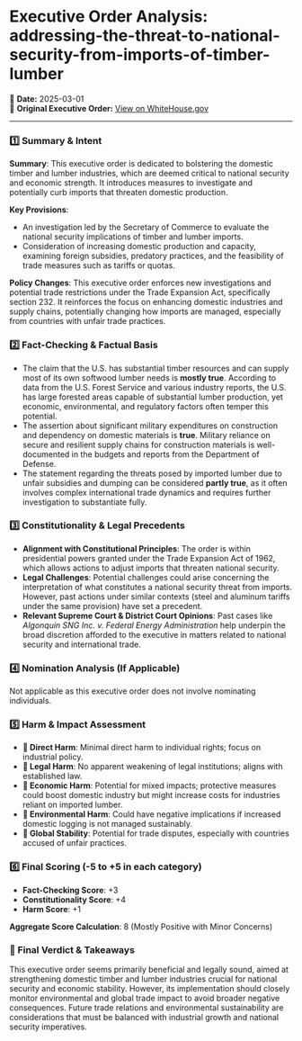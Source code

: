 # Executive Order Analysis: addressing-the-threat-to-national-security-from-imports-of-timber-lumber

📅 **Date:** 2025-03-01  
🔗 **Original Executive Order:** [View on WhiteHouse.gov](https://www.whitehouse.gov/presidential-actions/2025/03/addressing-the-threat-to-national-security-from-imports-of-timber-lumber/)

---

### **1️⃣ Summary & Intent**

**Summary**: This executive order is dedicated to bolstering the domestic timber and lumber industries, which are deemed critical to national security and economic strength. It introduces measures to investigate and potentially curb imports that threaten domestic production.

**Key Provisions**:
- An investigation led by the Secretary of Commerce to evaluate the national security implications of timber and lumber imports.
- Consideration of increasing domestic production and capacity, examining foreign subsidies, predatory practices, and the feasibility of trade measures such as tariffs or quotas.

**Policy Changes**: This executive order enforces new investigations and potential trade restrictions under the Trade Expansion Act, specifically section 232. It reinforces the focus on enhancing domestic industries and supply chains, potentially changing how imports are managed, especially from countries with unfair trade practices.

### **2️⃣ Fact-Checking & Factual Basis**

- The claim that the U.S. has substantial timber resources and can supply most of its own softwood lumber needs is **mostly true**. According to data from the U.S. Forest Service and various industry reports, the U.S. has large forested areas capable of substantial lumber production, yet economic, environmental, and regulatory factors often temper this potential.
- The assertion about significant military expenditures on construction and dependency on domestic materials is **true**. Military reliance on secure and resilient supply chains for construction materials is well-documented in the budgets and reports from the Department of Defense.
- The statement regarding the threats posed by imported lumber due to unfair subsidies and dumping can be considered **partly true**, as it often involves complex international trade dynamics and requires further investigation to substantiate fully.

### **3️⃣ Constitutionality & Legal Precedents**

- **Alignment with Constitutional Principles**: The order is within presidential powers granted under the Trade Expansion Act of 1962, which allows actions to adjust imports that threaten national security.
- **Legal Challenges**: Potential challenges could arise concerning the interpretation of what constitutes a national security threat from imports. However, past actions under similar contexts (steel and aluminum tariffs under the same provision) have set a precedent.
- **Relevant Supreme Court & District Court Opinions**: Past cases like *Algonquin SNG Inc. v. Federal Energy Administration* help underpin the broad discretion afforded to the executive in matters related to national security and international trade.

### **4️⃣ Nomination Analysis (If Applicable)**

Not applicable as this executive order does not involve nominating individuals.

### **5️⃣ Harm & Impact Assessment**

- **🔹 Direct Harm**: Minimal direct harm to individual rights; focus on industrial policy.
- **🔹 Legal Harm**: No apparent weakening of legal institutions; aligns with established law.
- **🔹 Economic Harm**: Potential for mixed impacts; protective measures could boost domestic industry but might increase costs for industries reliant on imported lumber.
- **🔹 Environmental Harm**: Could have negative implications if increased domestic logging is not managed sustainably.
- **🔹 Global Stability**: Potential for trade disputes, especially with countries accused of unfair practices.

### **6️⃣ Final Scoring (-5 to +5 in each category)**

- **Fact-Checking Score**: +3
- **Constitutionality Score**: +4
- **Harm Score**: +1

**Aggregate Score Calculation**: 8 (Mostly Positive with Minor Concerns)

### **🔎 Final Verdict & Takeaways**

This executive order seems primarily beneficial and legally sound, aimed at strengthening domestic timber and lumber industries crucial for national security and economic stability. However, its implementation should closely monitor environmental and global trade impact to avoid broader negative consequences. Future trade relations and environmental sustainability are considerations that must be balanced with industrial growth and national security imperatives.
